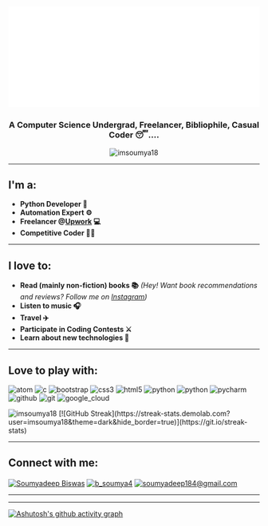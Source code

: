 <img src='https://github.com/imsoumya18/imsoumya18/raw/main/svg.svg'>

<h3 align="center">A Computer Science Undergrad, Freelancer, Bibliophile, Casual Coder 😴....</h3>
<p align="center"> <img src="https://komarev.com/ghpvc/?username=imsoumya18&label=Profile%20views&color=0e75b6&style=flat" alt="imsoumya18" /> </p>

<hr>

## I'm a:
 - **Python Developer 🐍**
 - **Automation Expert ⚙️**
 - **Freelancer @[Upwork](https://www.upwork.com/o/profiles/users/~01dfd208b466fa8f0b/) 💻**
 - **Competitive Coder 🐱‍💻**

<hr>

## I love to:
 - **Read (mainly non-fiction) books 📚**
  *(Hey! Want book recommendations and reviews?*
  *Follow me on [Instagram](https://www.instagram.com/b_soumya4/))*
 - **Listen to music 🎧**
 - **Travel ✈️**
 - **Participate in Coding Contests ⚔️**
 - **Learn about new technologies 🤔**

<hr>

## Love to play with:
<p align="left">
 <img src="https://upload.wikimedia.org/wikipedia/commons/e/e2/Atom_1.0_icon.png" alt="atom" width="50" height="50"/> 
 <img src="https://cdn.iconscout.com/icon/free/png-512/c-programming-569564.png" alt="c" width="50" height="50"/> 
 <img src="https://img.icons8.com/color/452/bootstrap.png" alt="bootstrap" width="50" height="50"/> 
 <img src="https://cdn3.iconfinder.com/data/icons/social-media-special/256/css3-512.png" alt="css3" width="45" height="45"/> 
 <img src="https://cdn1.iconfinder.com/data/icons/logotypes/32/badge-html-5-256.png" alt="html5" width="45" height="45"/> 
 <img src="https://cdn3.iconfinder.com/data/icons/logos-and-brands-adobe/512/267_Python-256.png" alt="python" width="45" height="45"/>
 <img src="https://img.icons8.com/color/452/selenium-test-automation.png" alt="python" width="53" height="53"/>
 <img src="https://upload.wikimedia.org/wikipedia/commons/thumb/1/1d/PyCharm_Icon.svg/768px-PyCharm_Icon.svg.png" alt="pycharm" width="45" height="45"/> 
 <img src="https://cdn-icons-png.flaticon.com/512/733/733553.png" alt="github" width="45" height="45"/> 
 <img src="https://upload.wikimedia.org/wikipedia/commons/thumb/3/3f/Git_icon.svg/146px-Git_icon.svg.png" alt="git" width="45" height="45">
 <img src="https://www.vectorlogo.zone/logos/google_cloud/google_cloud-icon.svg" alt="google_cloud" width="45" height="45"></p>

<img src="https://github-readme-stats.vercel.app/api/top-langs/?username=imsoumya18&theme=radical&text_color=fff&title_color=F58B02&icon_color=F58B02&layout=compact&hide_border=true" alt="imsoumya18" />
[![GitHub Streak](https://streak-stats.demolab.com?user=imsoumya18&theme=dark&hide_border=true)](https://git.io/streak-stats)

<hr>
 
## Connect with me:
<a href="https://www.linkedin.com/imsoumya18" target="blank"><img align="center" src="https://cdn-icons-png.flaticon.com/512/174/174857.png" alt="Soumyadeep Biswas" height="40" width="40" /></a>
<a href="https://www.instagram.com/b_soumya4" target="blank"><img align="center" src="https://cdn-icons-png.flaticon.com/512/2111/2111463.png" alt="b_soumya4" height="40" width="40" /></a>
<a href="mailto:soumyadeep184@gmail.com"><img align="center" src="https://cdn-icons-png.flaticon.com/512/5968/5968534.png" alt="soumyadeep184@gmail.com" height="40" width="40" /></a>

<hr>


<hr>

[![Ashutosh's github activity graph](https://github-readme-activity-graph.cyclic.app/graph?username=imsoumya18&bg_color=000000&color=d10000&line=d10000&point=ffffff&area=true&hide_border=true)](https://github.com/ashutosh00710/github-readme-activity-graph)
